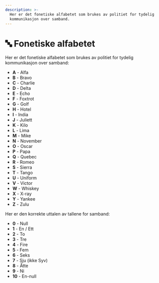 ```yaml
---
description: >-
  Her er det fonetiske alfabetet som brukes av politiet for tydelig
  kommunikasjon over samband.
---
```


# 🔤 Fonetiske alfabetet

Her er det fonetiske alfabetet som brukes av politiet for tydelig kommunikasjon over samband:

* **A** - Alfa
* **B** - Bravo
* **C** - Charlie
* **D** - Delta
* **E** - Echo
* **F** - Foxtrot
* **G** - Golf
* **H** - Hotel
* **I** - India
* **J** - Juliett
* **K** - Kilo
* **L** - Lima
* **M** - Mike
* **N** - November
* **O** - Oscar
* **P** - Papa
* **Q** - Quebec
* **R** - Romeo
* **S** - Sierra
* **T** - Tango
* **U** - Uniform
* **V** - Victor
* **W** - Whiskey
* **X** - X-ray
* **Y** - Yankee
* **Z** - Zulu

Her er den korrekte uttalen av tallene for samband:

* **0** - Null
* **1** - En / Ett
* **2** - To
* **3** - Tre
* **4** - Fire
* **5** - Fem
* **6** - Seks
* **7** - Sju (ikke Syv)
* **8** - Åtte
* **9** - Ni
* **10** - En-null
